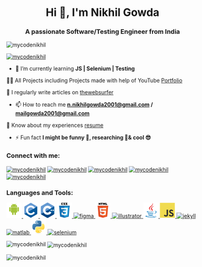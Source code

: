<!--
**mycodenikhil/mycodenikhil** is a ✨ _special_ ✨ repository because its `README.md` (this file) appears on your GitHub profile.

Here are some ideas to get you started:

- 🔭 I’m currently working on ...
- 🌱 I’m currently learning ...
- 👯 I’m looking to collaborate on ...
- 🤔 I’m looking for help with ...
- 💬 Ask me about ...
- 📫 How to reach me: ...
- 😄 Pronouns: ...
- ⚡ Fun fact: ...
-->

<h1 align="center">Hi 👋, I'm Nikhil Gowda</h1>
<h3 align="center">A passionate Software/Testing Engineer from India</h3>

<p align="left"> <img src="https://komarev.com/ghpvc/?username=mycodenikhil&label=Profile%20views&color=0e75b6&style=flat" alt="mycodenikhil" /> </p>

<p align="left"> <a href="https://twitter.com/mycodenikhil" target="blank"><img src="https://img.shields.io/twitter/follow/mycodenikhil?logo=twitter&style=for-the-badge" alt="mycodenikhil" /></a> </p>

- 🌱 I’m currently learning **JS | Selenium | Testing**

👨‍💻 All Projects including Projects made with help of YouTube 
<a href="mycodenikhil.pages.dev/portfolio" target="blank">Portfolio</a>

📝 I regularly write articles on 
<a href="thewebsurfer.pages.dev" target="blank">thewebsurfer</a>

- 📫 How to reach me **n.nikhilgowda2001@gmail.com / mailgowda2001@gmail.com**

📄 Know about my experiences 
<a href="mycodenikhil.pages.dev/cv.pdf" target="blank">resume</a>

- ⚡ Fun fact **I might be funny 🤣, researching 🧐& cool 😎**


<h3 align="left">Connect with me:</h3>
<p align="left">
<a href="https://twitter.com/mycodenikhil" target="blank"><img align="center" src="https://raw.githubusercontent.com/rahuldkjain/github-profile-readme-generator/master/src/images/icons/Social/twitter.svg" alt="mycodenikhil" height="30" width="40" /></a>
<a href="https://linkedin.com/in/mycodenikhil" target="blank"><img align="center" src="https://raw.githubusercontent.com/rahuldkjain/github-profile-readme-generator/master/src/images/icons/Social/linked-in-alt.svg" alt="mycodenikhil" height="30" width="40" /></a>
<a href="https://fb.com/mycodenikhil" target="blank"><img align="center" src="https://raw.githubusercontent.com/rahuldkjain/github-profile-readme-generator/master/src/images/icons/Social/facebook.svg" alt="mycodenikhil" height="30" width="40" /></a>
<a href="https://instagram.com/mycodenikhil" target="blank"><img align="center" src="https://raw.githubusercontent.com/rahuldkjain/github-profile-readme-generator/master/src/images/icons/Social/instagram.svg" alt="mycodenikhil" height="30" width="40" /></a>
<a href="https://discord.gg/mycodenikhil" target="blank"><img align="center" src="https://raw.githubusercontent.com/rahuldkjain/github-profile-readme-generator/master/src/images/icons/Social/discord.svg" alt="mycodenikhil" height="30" width="40" /></a>


<h3 align="left">Languages and Tools:</h3>
<p align="left"> <a href="https://developer.android.com" target="_blank" rel="noreferrer"> <img src="https://raw.githubusercontent.com/devicons/devicon/master/icons/android/android-original-wordmark.svg" alt="android" width="40" height="40"/> </a> <a href="https://www.cprogramming.com/" target="_blank" rel="noreferrer"> <img src="https://raw.githubusercontent.com/devicons/devicon/master/icons/c/c-original.svg" alt="c" width="40" height="40"/> </a> <a href="https://www.w3schools.com/cpp/" target="_blank" rel="noreferrer"> <img src="https://raw.githubusercontent.com/devicons/devicon/master/icons/cplusplus/cplusplus-original.svg" alt="cplusplus" width="40" height="40"/> </a> <a href="https://www.w3schools.com/css/" target="_blank" rel="noreferrer"> <img src="https://raw.githubusercontent.com/devicons/devicon/master/icons/css3/css3-original-wordmark.svg" alt="css3" width="40" height="40"/> </a> <a href="https://www.figma.com/" target="_blank" rel="noreferrer"> <img src="https://www.vectorlogo.zone/logos/figma/figma-icon.svg" alt="figma" width="40" height="40"/> </a> <a href="https://www.w3.org/html/" target="_blank" rel="noreferrer"> <img src="https://raw.githubusercontent.com/devicons/devicon/master/icons/html5/html5-original-wordmark.svg" alt="html5" width="40" height="40"/> </a> <a href="https://www.adobe.com/in/products/illustrator.html" target="_blank" rel="noreferrer"> <img src="https://www.vectorlogo.zone/logos/adobe_illustrator/adobe_illustrator-icon.svg" alt="illustrator" width="40" height="40"/> </a> <a href="https://www.java.com" target="_blank" rel="noreferrer"> <img src="https://raw.githubusercontent.com/devicons/devicon/master/icons/java/java-original.svg" alt="java" width="40" height="40"/> </a> <a href="https://developer.mozilla.org/en-US/docs/Web/JavaScript" target="_blank" rel="noreferrer"> <img src="https://raw.githubusercontent.com/devicons/devicon/master/icons/javascript/javascript-original.svg" alt="javascript" width="40" height="40"/> </a> <a href="https://jekyllrb.com/" target="_blank" rel="noreferrer"> <img src="https://www.vectorlogo.zone/logos/jekyllrb/jekyllrb-icon.svg" alt="jekyll" width="40" height="40"/> </a> <a href="https://www.mathworks.com/" target="_blank" rel="noreferrer"> <img src="https://upload.wikimedia.org/wikipedia/commons/2/21/Matlab_Logo.png" alt="matlab" width="40" height="40"/> </a> <a href="https://www.python.org" target="_blank" rel="noreferrer"> <img src="https://raw.githubusercontent.com/devicons/devicon/master/icons/python/python-original.svg" alt="python" width="40" height="40"/> </a> <a href="https://www.selenium.dev" target="_blank" rel="noreferrer"> <img src="https://raw.githubusercontent.com/detain/svg-logos/780f25886640cef088af994181646db2f6b1a3f8/svg/selenium-logo.svg" alt="selenium" width="40" height="40"/> </a> </p>

<p><img align="left" src="https://github-readme-stats.vercel.app/api/top-langs?username=mycodenikhil&show_icons=true&locale=en&layout=compact" alt="mycodenikhil" /></p>

<p>&nbsp;<img align="center" src="https://github-readme-stats.vercel.app/api?username=mycodenikhil&show_icons=true&locale=en" alt="mycodenikhil" /></p>

<p><img align="center" src="https://github-readme-streak-stats.herokuapp.com/?user=mycodenikhil&" alt="mycodenikhil" /></p>
